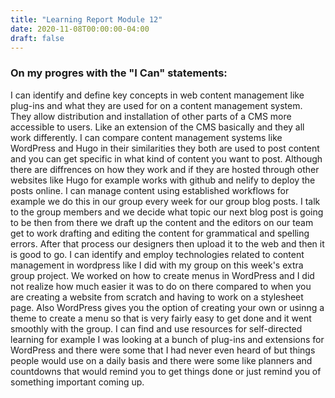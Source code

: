```yaml
---
title: "Learning Report Module 12"
date: 2020-11-08T00:00:00-04:00
draft: false
---
```

### On my progres with the "I Can" statements:

I can identify and define key concepts in web content management like plug-ins and what they are used for on a content management system. They allow distribution and installation of other parts of a CMS  more accessible to users. Like an extension of the CMS basically and they all work differently. I can compare content management systems like WordPress and Hugo in their similarities they both are used to post content and you can get specific in what kind of content you want to post. Although there are diffrences on how they work and if they are hosted through other websites like Hugo for example works with github and nelify to deploy the posts online. I can manage content using established workflows for example we do this in our group every week for our group blog posts. I talk to the group members and we decide what topic our next blog post is going to be then from there we draft up the content and the editors on our team get to work drafting and editing the content for grammatical and spelling errors. After that process our designers then upload it to the web and then it is good to go. I can identify and employ technologies related to content management in wordpress like I did with my group on this week's extra group project. We worked on how to create menus in WordPress and I did not realize how much easier it was to do on there compared to when you are creating a website from scratch and having to work on a stylesheet page. Also WordPress gives you the option of creating your own or usinng a theme to create a menu so that is very fairly easy to get done and it went smoothly with the group. I can find and use resources for self-directed learning for example I was looking at a bunch of plug-ins and extensions for WordPress and there were some that I had never even heard of but things people would use on a daily basis and there were some like planners and countdowns that would remind you to get things done or just remind you of something important coming up.
